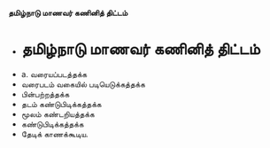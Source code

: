 **தமிழ்நாடு மாணவர் கணினித் திட்டம்**
- # தமிழ்நாடு மாணவர் கணினித் திட்டம்
- a. வரையப்படத்தக்க
- வரைபடம் வகையில் படியெடுக்கத்தக்க
- பின்பற்றத்தக்க
- தடம் கண்டுபிடிக்கத்தக்க
- மூலம் கண்டறியத்தக்க
- கண்டுபிடிக்கத்தக்க
- தேடிக் காணக்கூடிய.

